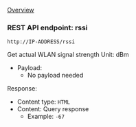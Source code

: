 [Overview](_overview.md) 

### REST API endpoint: rssi

`http://IP-ADDRESS/rssi`


Get actual WLAN signal strength
Unit: dBm

- Payload:
    - No payload needed

Response:
  - Content type: `HTML`
  - Content: Query response
    - Example: `-67`
